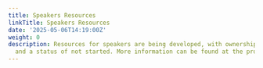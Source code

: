 ```yaml
---
title: Speakers Resources
linkTitle: Speakers Resources
date: '2025-05-06T14:19:00Z'
weight: 0
description: Resources for speakers are being developed, with ownership by Ryan Laird
  and a status of not started. More information can be found at the provided URL.
---
```



<!-- Unsupported block type: image -->